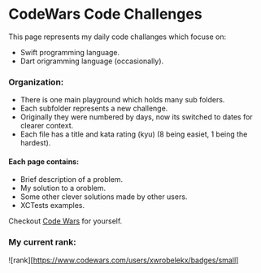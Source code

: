 # CodeWars Code Challenges

This page represents my daily code challanges which focuse on:

  - Swift programming language.
  - Dart origramming language (occasionally).

### Organization:


  - There is one main playground which holds many sub folders.
  - Each subfolder represents a new challenge.
  - Originally they were numbered by days, now its switched to dates for clearer context.
  - Each file has a title and kata rating (kyu) (8 being easiet, 1 being the hardest).
  

 #### Each page contains:
  - Brief description of a problem.
  - My solution to a oroblem.
  - Some other clever solutions made by other users.
  - XCTests examples.
  
Checkout [Code Wars](http://codewars.com) for yourself.

### My current rank:
![rank][https://www.codewars.com/users/xwrobelekx/badges/small]
